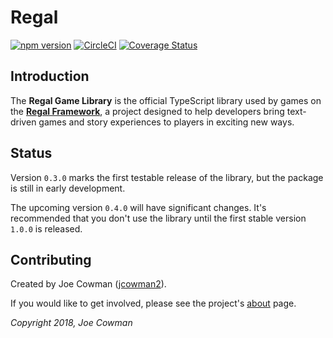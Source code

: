 # Regal

[![npm version](https://badge.fury.io/js/regal.svg)](https://badge.fury.io/js/regal)
[![CircleCI](https://circleci.com/gh/regal/regal.svg?style=svg)](https://circleci.com/gh/regal/regal)
[![Coverage Status](https://coveralls.io/repos/github/regal/regal/badge.svg?branch=master)](https://coveralls.io/github/regal/regal?branch=master)

## Introduction

The **Regal Game Library** is the official TypeScript library used by games on the [**Regal Framework**](https://github.com/regal/about), a project designed to help developers bring text-driven games and story experiences to players in exciting new ways. 



## Status

Version `0.3.0` marks the first testable release of the library, but the package is still in early development.

The upcoming version `0.4.0` will have significant changes. It's recommended that you don't use the library until the first stable version `1.0.0` is released.

## Contributing

Created by Joe Cowman ([jcowman2](https://github.com/jcowman2)).

If you would like to get involved, please see the project's [about](https://github.com/regal/about) page.

*Copyright 2018, Joe Cowman*
